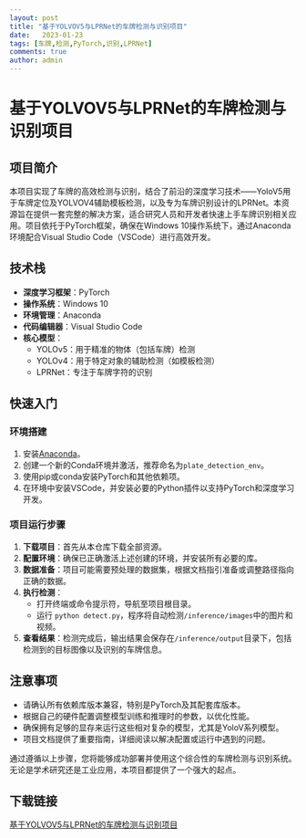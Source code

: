 ```yaml
---
layout: post
title: "基于YOLVOV5与LPRNet的车牌检测与识别项目"
date:   2023-01-23
tags: [车牌,检测,PyTorch,识别,LPRNet]
comments: true
author: admin
---
```

# 基于YOLVOV5与LPRNet的车牌检测与识别项目

## 项目简介

本项目实现了车牌的高效检测与识别，结合了前沿的深度学习技术——YoloV5用于车牌定位及YOLVOV4辅助模板检测，以及专为车牌识别设计的LPRNet。本资源旨在提供一套完整的解决方案，适合研究人员和开发者快速上手车牌识别相关应用。项目依托于PyTorch框架，确保在Windows 10操作系统下，通过Anaconda环境配合Visual Studio Code（VSCode）进行高效开发。

## 技术栈

- **深度学习框架**：PyTorch
- **操作系统**：Windows 10
- **环境管理**：Anaconda
- **代码编辑器**：Visual Studio Code
- **核心模型**：
  - YOLOv5：用于精准的物体（包括车牌）检测
  - YOLOv4：用于特定对象的辅助检测（如模板检测）
  - LPRNet：专注于车牌字符的识别

## 快速入门

### 环境搭建

1. 安装[Anaconda](https://www.anaconda.com/products/distribution/)。
2. 创建一个新的Conda环境并激活，推荐命名为`plate_detection_env`。
3. 使用pip或conda安装PyTorch和其他依赖项。
4. 在环境中安装VSCode，并安装必要的Python插件以支持PyTorch和深度学习开发。

### 项目运行步骤

1. **下载项目**：首先从本仓库下载全部资源。
2. **配置环境**：确保已正确激活上述创建的环境，并安装所有必要的库。
3. **数据准备**：项目可能需要预处理的数据集，根据文档指引准备或调整路径指向正确的数据。
4. **执行检测**：
    - 打开终端或命令提示符，导航至项目根目录。
    - 运行 `python detect.py`，程序将自动检测`/inference/images`中的图片和视频。
5. **查看结果**：检测完成后，输出结果会保存在`/inference/output`目录下，包括检测到的目标图像以及识别的车牌信息。

## 注意事项

- 请确认所有依赖库版本兼容，特别是PyTorch及其配套库版本。
- 根据自己的硬件配置调整模型训练和推理时的参数，以优化性能。
- 确保拥有足够的显存来运行这些相对复杂的模型，尤其是YoloV系列模型。
- 项目文档提供了重要指南，详细阅读以解决配置或运行中遇到的问题。

通过遵循以上步骤，您将能够成功部署并使用这个综合性的车牌检测与识别系统。无论是学术研究还是工业应用，本项目都提供了一个强大的起点。

## 下载链接

[基于YOLVOV5与LPRNet的车牌检测与识别项目](https://pan.quark.cn/s/0afb90d06980)